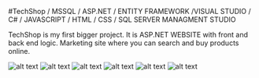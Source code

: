 #TechShop
/ MSSQL / ASP.NET / ENTITY FRAMEWORK /VISUAL STUDIO / C# / JAVASCRIPT / HTML / CSS / SQL SERVER MANAGMENT STUDIO

TechShop is my first bigger project.
It is ASP.NET WEBSITE with front and back end logic.
Marketing site where you can search and buy products online.

![alt text](https://i.imgur.com/8mSpP4s.png)
![alt text](https://i.imgur.com/6HPZjC3.png)
![alt text](https://i.imgur.com/LM0Xvfk.png)
![alt text](https://i.imgur.com/55KGzXu.png)
![alt text](https://i.imgur.com/gyjxA9j.png)
![alt text](https://i.imgur.com/tVOslDs.png)
